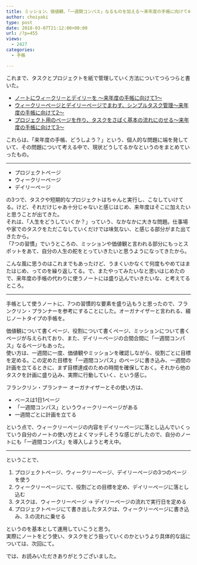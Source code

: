 ```yaml
---
title: ミッション、価値観、「一週間コンパス」なるものを加える〜来年度の手帳に向けて4〜
author: choiyaki
type: post
date: 2018-03-07T21:12:00+00:00
url: /?p=455
views:
  - 2427
categories:
  - 手帳

---
```

これまで、タスクとプロジェクトを紙で管理していく方法についてつらつらと書いた。

  * [ノートにウィークリーとデイリーを 〜来年度の手帳に向けて1〜][1]
  * [ウィークリーページとデイリーページでまわす、シンプルタスク管理〜来年度の手帳に向けて2〜][2]
  * [プロジェクト用のページを作り、タスクをさばく基本の流れにのせる〜来年度の手帳に向けて3〜][3]

これらは、「来年度の手帳、どうしよう？」という、個人的な問題に端を発していて、その問題について考える中で、現状どうしてるかなというのをまとめていったもの。

* * *

  * プロジェクトページ
  * ウィークリーページ
  * デイリーページ

の3つで、タスクや短期的なプロジェクトはちゃんと実行し、こなしていけてる。けど、それだけじゃあ十分じゃないと感じはじめ、来年度はそこに加えたいと思うことが出てきた。  
それは、「人生をどうしていくか？」っていう、なかなかに大きな問題。仕事場や家でのタスクをただこなしていくだけでは味気ない、と感じる部分がまた出てきたから。  
「7つの習慣」でいうところの、ミッションや価値観と言われる部分にもっとスポットをあて、自分の人生の舵をとっていきたいと思うようになってきたから。

こんな風に思うのはこれまでもあったけど、うまくいかなくて何度もやめてはまたはじめ、ってのを繰り返してる。で、またやってみたいなと思いはじめたので、来年度の手帳の代わりに使うノートには盛り込んでいきたいな、と考えてるところ。

* * *

手帳として使うノートに、7つの習慣的な要素を盛り込もうと思ったので、フランクリン・プランナーを参考にすることにした。オーガナイザーと言われる、綴じノートタイプの手帳を。

価値観について書くページ、役割について書くページ、ミッションについて書くページが与えられており、また、デイリーページの合間合間に「一週間コンパス」なるページもあった。  
使い方は、一週間に一度、価値観やミッションを確認しながら、役割ごとに目標を定める。この定めた目標を「一週間コンパス」のページに書き込み、一週間の計画を立てるときに、まず目標達成のための時間を確保しておく。それから他のタスクを計画に盛り込み、実際に行動していく、という感じ。

フランクリン・プランナー オーガナイザーとその使い方は、

  * ベースは1日1ページ
  * 「一週間コンパス」というウィークリーページがある
  * 一週間ごとに計画を立てる

という点で、ウィークリーページの内容をデイリーページに落とし込んでいくっていう自分のノートの使い方とよくマッチしそうな感じがしたので、自分のノートにも「一週間コンパス」を導入しようと考え中。

* * *

ということで、

  1. プロジェクトページ、ウィークリーページ、デイリーページの3つのページを使う
  2. ウィークリーページにて、役割ごとの目標を定め、デイリーページに落とし込む
  3. タスクは、ウィークリーページ → デイリーページの流れで実行日を定める
  4. プロジェクトページにて書き出したタスクは、ウィークリーページに書き込み、3.の流れに乗せる

というのを基本として運用していこうと思う。  
実際にノートをどう使い、タスクをどう扱っていくのかというより具体的な話については、次回にて。

では、お読みいただきありがとうございました。

 [1]: https://choiyaki.com/?p=443
 [2]: https://choiyaki.com/?p=446
 [3]: https://choiyaki.com/?p=453